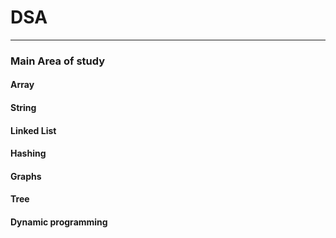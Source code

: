# DSA
---
### Main Area of study
#### Array
#### String
#### Linked List
#### Hashing
#### Graphs
#### Tree
#### Dynamic programming
